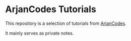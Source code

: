 # ArjanCodes Tutorials

This repository is a selection of tutorials from [ArjanCodes](https://github.com/ArjanCodes).

It mainly serves as private notes.
